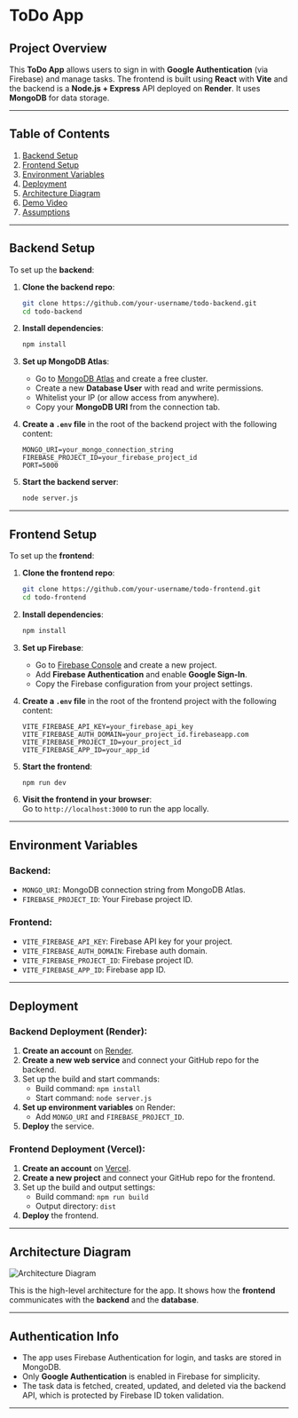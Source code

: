 
# ToDo App


## Project Overview

This **ToDo App** allows users to sign in with **Google Authentication** (via Firebase) and manage tasks. The frontend is built using **React** with **Vite** and the backend is a **Node.js + Express** API deployed on **Render**. It uses **MongoDB** for data storage.

---

## Table of Contents

1. [Backend Setup](#backend-setup)
2. [Frontend Setup](#frontend-setup)
3. [Environment Variables](#environment-variables)
4. [Deployment](#deployment)
5. [Architecture Diagram](#architecture-diagram)
6. [Demo Video](#demo-video)
7. [Assumptions](#assumptions)

---

## Backend Setup

To set up the **backend**:

1. **Clone the backend repo**:
   ```bash
   git clone https://github.com/your-username/todo-backend.git
   cd todo-backend
   ```

2. **Install dependencies**:
   ```bash
   npm install
   ```

3. **Set up MongoDB Atlas**:
   - Go to [MongoDB Atlas](https://www.mongodb.com/cloud/atlas) and create a free cluster.
   - Create a new **Database User** with read and write permissions.
   - Whitelist your IP (or allow access from anywhere).
   - Copy your **MongoDB URI** from the connection tab.

4. **Create a `.env` file** in the root of the backend project with the following content:
   ```env
   MONGO_URI=your_mongo_connection_string
   FIREBASE_PROJECT_ID=your_firebase_project_id
   PORT=5000
   ```

5. **Start the backend server**:
   ```bash
   node server.js
   ```

---

## Frontend Setup

To set up the **frontend**:

1. **Clone the frontend repo**:
   ```bash
   git clone https://github.com/your-username/todo-frontend.git
   cd todo-frontend
   ```

2. **Install dependencies**:
   ```bash
   npm install
   ```

3. **Set up Firebase**:
   - Go to [Firebase Console](https://console.firebase.google.com/) and create a new project.
   - Add **Firebase Authentication** and enable **Google Sign-In**.
   - Copy the Firebase configuration from your project settings.

4. **Create a `.env` file** in the root of the frontend project with the following content:
   ```env
   VITE_FIREBASE_API_KEY=your_firebase_api_key
   VITE_FIREBASE_AUTH_DOMAIN=your_project_id.firebaseapp.com
   VITE_FIREBASE_PROJECT_ID=your_project_id
   VITE_FIREBASE_APP_ID=your_app_id
   ```

5. **Start the frontend**:
   ```bash
   npm run dev
   ```

6. **Visit the frontend in your browser**:  
   Go to `http://localhost:3000` to run the app locally.

---

## Environment Variables

### Backend:
- `MONGO_URI`: MongoDB connection string from MongoDB Atlas.
- `FIREBASE_PROJECT_ID`: Your Firebase project ID.

### Frontend:
- `VITE_FIREBASE_API_KEY`: Firebase API key for your project.
- `VITE_FIREBASE_AUTH_DOMAIN`: Firebase auth domain.
- `VITE_FIREBASE_PROJECT_ID`: Firebase project ID.
- `VITE_FIREBASE_APP_ID`: Firebase app ID.

---

## Deployment

### Backend Deployment (Render):

1. **Create an account** on [Render](https://render.com).
2. **Create a new web service** and connect your GitHub repo for the backend.
3. Set up the build and start commands:
   - Build command: `npm install`
   - Start command: `node server.js`
4. **Set up environment variables** on Render:
   - Add `MONGO_URI` and `FIREBASE_PROJECT_ID`.
5. **Deploy** the service.

### Frontend Deployment (Vercel):

1. **Create an account** on [Vercel](https://vercel.com).
2. **Create a new project** and connect your GitHub repo for the frontend.
3. Set up the build and output settings:
   - Build command: `npm run build`
   - Output directory: `dist`
4. **Deploy** the frontend.

---

## Architecture Diagram

![Architecture Diagram](./architecture-diagram.png)

This is the high-level architecture for the app. It shows how the **frontend** communicates with the **backend** and the **database**.

---


## Authentication Info

- The app uses Firebase Authentication for login, and tasks are stored in MongoDB.
- Only **Google Authentication** is enabled in Firebase for simplicity.
- The task data is fetched, created, updated, and deleted via the backend API, which is protected by Firebase ID token validation.

---

